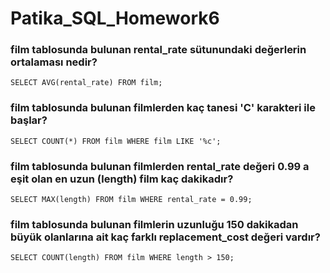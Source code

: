 # Patika_SQL_Homework6

### film tablosunda bulunan rental_rate sütunundaki değerlerin ortalaması nedir?

``` SELECT AVG(rental_rate) FROM film; ```

### film tablosunda bulunan filmlerden kaç tanesi 'C' karakteri ile başlar?

``` SELECT COUNT(*) FROM film WHERE film LIKE '%c'; ```

### film tablosunda bulunan filmlerden rental_rate değeri 0.99 a eşit olan en uzun (length) film kaç dakikadır?

``` SELECT MAX(length) FROM film WHERE rental_rate = 0.99; ```

### film tablosunda bulunan filmlerin uzunluğu 150 dakikadan büyük olanlarına ait kaç farklı replacement_cost değeri vardır?

``` SELECT COUNT(length) FROM film WHERE length > 150; ```
